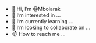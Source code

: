 - 👋 Hi, I’m @Mbolarak
- 👀 I’m interested in ...
- 🌱 I’m currently learning ...
- 💞️ I’m looking to collaborate on ...
- 📫 How to reach me ...

<!---
Mbolarak/Mbolarak is a ✨ special ✨ repository because its `README.md` (this file) appears on your GitHub profile.
You can click the Preview link to take a look at your changes.
--->
